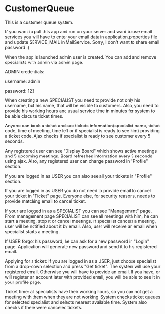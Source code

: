 # CustomerQueue

This is a customer queue system. 

If you want to pull this app and run on your server and want to use email services you will have to enter your email data in application.properties file and update SERVICE_MAIL in MailService. Sorry, I don't want to share email password :)

When the app is launched admin user is created. You can add and remove specialists with admin via admin page. 

ADMIN credentials: 

username: admin

password: 123


When creating a new SPECIALIST you need to provide not only his username, but his name, that will be visible to customers. Also, you need to provide his working hours and usual service time in minutes for system to be able claculte ticket times.

Anyone can book a ticket and see tickets information(specialist name, ticket code, time of meeting, time left or if specialist is ready to see him) providing a ticket code. Ajax checks if specialist is ready to see customer every 5 seconds.

Any registered user can see "Display Board" which shows active meetings and 5 upcoming meetings. Board refreshes information every 5 seconds using ajax. Also, any registered user can change password in "Profile" section.

If you are logged in as USER you can also see all your tickets in "Profile" section.


If you are logged in as USER you do not need to provide email to cancel your ticket in "Ticket" page. Everyone else, for security reasons, needs to provide matching email to cancel ticket.

If your are logged in as a SPECIALIST you can see "Management" page. From management page SPECIALIST can see all meetings with him, he can start a meeting, stop it or cancel meetings.
If specialist cancels a meeting, user will be notified about it by email. Also, user will receive an email when specialist starts a meeting.

If USER forgot his password, he can ask for a new password in "Login" page. Application will generate new password and send it to his registered email.

Applying for a ticket: If you are logged in as a USER, just choose specialist from a drop-down selection and press "Get ticket". The system will use your registered email. 
Otherwise you will have to provide an email. If you have, or will register an account later with provided email, you will be able to see it in your profile page.

Ticket time: all specialists have their working hours, so you can not get a meeting with them when they are not working. System checks ticket queues for selected specialist and selects nearest available time. System also checks if there were canceled tickets.

